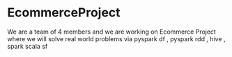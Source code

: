 # EcommerceProject
We are a team of 4 members and we are working on Ecommerce Project where we will solve real world problems via pyspark df , pyspark rdd , hive , spark scala sf
